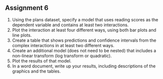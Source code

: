 ## Assignment 6

1. Using the plans dataset, specify a model that uses reading scores as the dependent variable and contains at least two interactions.
2. Plot the interaction at least four different ways, using both bar plots and line plots.
3. Create a table that shows predictions and confidence intervals from the complex interactions in at least two different ways.
4. Create an additional model (does not need to be nested) that includes a non-linear transform (log transform or quadratic).
5. Plot the results of that model. 
6. In a word document, write up your results, including descriptions of the graphics and the tables. 
